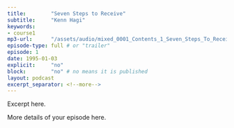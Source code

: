 ```yaml
---
title:        "Seven Steps to Receive"
subtitle:     "Kenn Hagi"
keywords:
- course1
mp3-url:      "/assets/audio/mixed_0001_Contents_1_Seven_Steps_To_Receiving_the_Holy_Spirit_2_Ten_Re.mp3"
episode-type: full # or "trailer"
episode: 1
date: 1995-01-03
explicit:     "no"
block:        "no" # no means it is published
layout: podcast
excerpt_separator: <!--more-->
---
```

Excerpt here.
<!--more-->

More details of your episode here.
